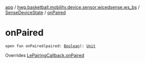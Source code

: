 [app](../../index.md) / [hwp.basketball.mobility.device.sensor.wicedsense.ws_bs](../index.md) / [SenseDeviceState](index.md) / [onPaired](.)

# onPaired

`open fun onPaired(paired: `[`Boolean`](https://kotlinlang.org/api/latest/jvm/stdlib/kotlin/-boolean/index.html)`): `[`Unit`](https://kotlinlang.org/api/latest/jvm/stdlib/kotlin/-unit/index.html)

Overrides [LePairingCallback.onPaired](../../hwp.basketball.mobility.device.sensor.wicedsense.util/-gatt-request-manager/-le-pairing-callback/on-paired.md)

